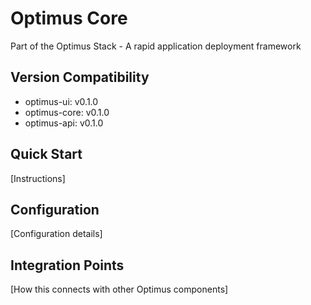 # Optimus Core

Part of the Optimus Stack - A rapid application deployment framework

## Version Compatibility
- optimus-ui: v0.1.0
- optimus-core: v0.1.0
- optimus-api: v0.1.0

## Quick Start
[Instructions]

## Configuration
[Configuration details]

## Integration Points
[How this connects with other Optimus components]